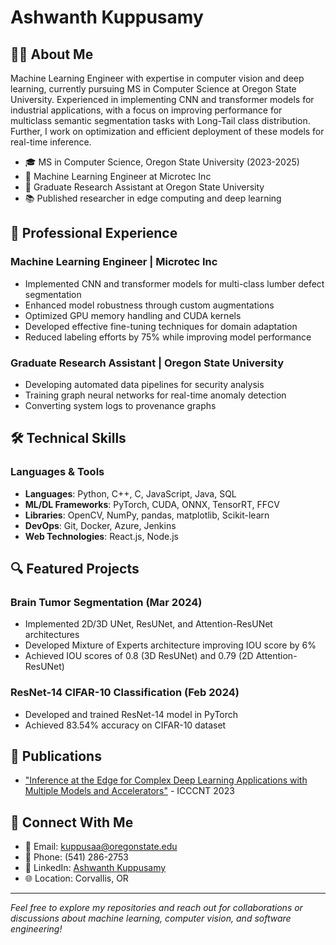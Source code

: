 # Ashwanth Kuppusamy

## 👨‍💻 About Me
Machine Learning Engineer with expertise in computer vision and deep learning, currently pursuing MS in Computer Science at Oregon State University. Experienced in implementing CNN and transformer models for industrial applications, with a focus on improving performance for multiclass semantic segmentation tasks with Long-Tail class distribution. Further, I work on optimization and efficient deployment of these models for real-time inference.

- 🎓 MS in Computer Science, Oregon State University (2023-2025)
- 💼 Machine Learning Engineer at Microtec Inc
- 🔬 Graduate Research Assistant at Oregon State University
- 📚 Published researcher in edge computing and deep learning

## 🚀 Professional Experience

### Machine Learning Engineer | Microtec Inc
- Implemented CNN and transformer models for multi-class lumber defect segmentation
- Enhanced model robustness through custom augmentations
- Optimized GPU memory handling and CUDA kernels
- Developed effective fine-tuning techniques for domain adaptation
- Reduced labeling efforts by 75% while improving model performance

### Graduate Research Assistant | Oregon State University
- Developing automated data pipelines for security analysis
- Training graph neural networks for real-time anomaly detection
- Converting system logs to provenance graphs

## 🛠️ Technical Skills

### Languages & Tools
- **Languages**: Python, C++, C, JavaScript, Java, SQL
- **ML/DL Frameworks**: PyTorch, CUDA, ONNX, TensorRT, FFCV
- **Libraries**: OpenCV, NumPy, pandas, matplotlib, Scikit-learn
- **DevOps**: Git, Docker, Azure, Jenkins
- **Web Technologies**: React.js, Node.js

## 🔍 Featured Projects

### Brain Tumor Segmentation (Mar 2024)
- Implemented 2D/3D UNet, ResUNet, and Attention-ResUNet architectures
- Developed Mixture of Experts architecture improving IOU score by 6%
- Achieved IOU scores of 0.8 (3D ResUNet) and 0.79 (2D Attention-ResUNet)

### ResNet-14 CIFAR-10 Classification (Feb 2024)
- Developed and trained ResNet-14 model in PyTorch
- Achieved 83.54% accuracy on CIFAR-10 dataset

## 📝 Publications
- ["Inference at the Edge for Complex Deep Learning Applications with Multiple Models and Accelerators"](https://ieeexplore.ieee.org/document/10306363/) - ICCCNT 2023

## 🤝 Connect With Me
- 📧 Email: kuppusaa@oregonstate.edu
- 📱 Phone: (541) 286-2753
- 🔗 LinkedIn: [Ashwanth Kuppusamy](https://linkedin.com/in/ashwanth-kuppusamy-b031b019a/)
- 🌐 Location: Corvallis, OR

---
*Feel free to explore my repositories and reach out for collaborations or discussions about machine learning, computer vision, and software engineering!*
